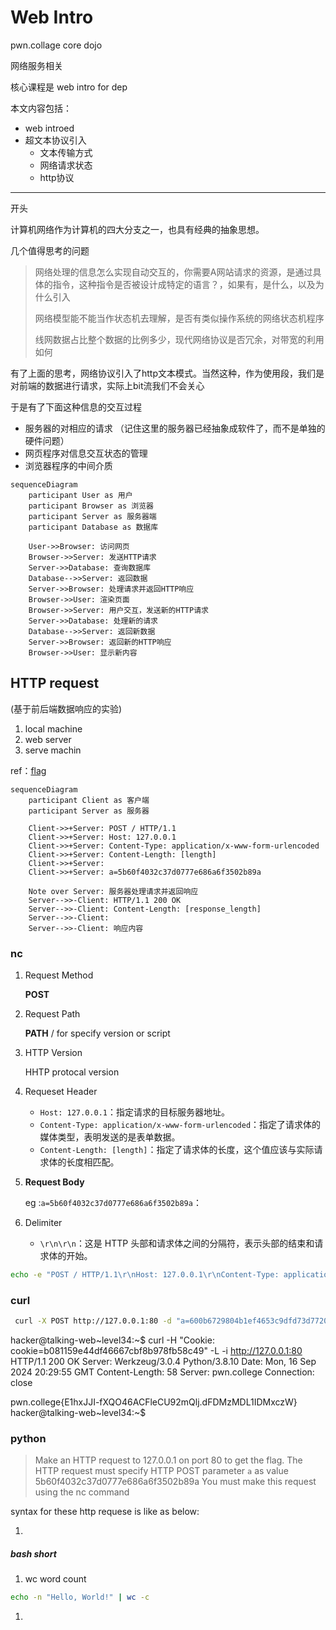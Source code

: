 # Web Intro

pwn.collage core dojo

网络服务相关

核心课程是 web intro for dep

本文内容包括：

- web introed
- 超文本协议引入
  - 文本传输方式
  - 网络请求状态
  - http协议

---

开头

计算机网络作为计算机的四大分支之一，也具有经典的抽象思想。

几个值得思考的问题

>网络处理的信息怎么实现自动交互的，你需要A网站请求的资源，是通过具体的指令，这种指令是否被设计成特定的语言？，如果有，是什么，以及为什么引入
>
>网络模型能不能当作状态机去理解，是否有类似操作系统的网络状态机程序
>
>线网数据占比整个数据的比例多少，现代网络协议是否冗余，对带宽的利用如何

有了上面的思考，网络协议引入了http文本模式。当然这种，作为使用段，我们是对前端的数据进行请求，实际上bit流我们不会关心

于是有了下面这种信息的交互过程

- 服务器的对相应的请求 （记住这里的服务器已经抽象成软件了，而不是单独的硬件问题）
- 网页程序对信息交互状态的管理
- 浏览器程序的中间介质

```mermaid
sequenceDiagram
    participant User as 用户
    participant Browser as 浏览器
    participant Server as 服务器端
    participant Database as 数据库

    User->>Browser: 访问网页
    Browser->>Server: 发送HTTP请求
    Server->>Database: 查询数据库
    Database-->>Server: 返回数据
    Server->>Browser: 处理请求并返回HTTP响应
    Browser->>User: 渲染页面
    Browser->>Server: 用户交互，发送新的HTTP请求
    Server->>Database: 处理新的请求
    Database-->>Server: 返回新数据
    Server->>Browser: 返回新的HTTP响应
    Browser->>User: 显示新内容
```



## HTTP request

(基于前后端数据响应的实验)

1. local machine
2. web server
3. serve machin

ref：[flag](https://pwn.college/intro-to-cybersecurity/talking-web/) 

```mermaid
sequenceDiagram
    participant Client as 客户端
    participant Server as 服务器

    Client->>+Server: POST / HTTP/1.1
    Client->>+Server: Host: 127.0.0.1
    Client->>+Server: Content-Type: application/x-www-form-urlencoded
    Client->>+Server: Content-Length: [length]
    Client->>+Server: 
    Client->>+Server: a=5b60f4032c37d0777e686a6f3502b89a

    Note over Server: 服务器处理请求并返回响应
    Server-->>-Client: HTTP/1.1 200 OK
    Server-->>-Client: Content-Length: [response_length]
    Server-->>-Client: 
    Server-->>-Client: 响应内容

```

### nc

1. Request Method

   **POST**

2. Request Path

   **PATH** / for specify version or script

3. HTTP Version

   HHTP protocal version

4. Requeset Header

   - `Host: 127.0.0.1`：指定请求的目标服务器地址。
   - `Content-Type: application/x-www-form-urlencoded`：指定了请求体的媒体类型，表明发送的是表单数据。
   - `Content-Length: [length]`：指定了请求体的长度，这个值应该与实际请求体的长度相匹配。

5. **Request Body**

   eg :`a=5b60f4032c37d0777e686a6f3502b89a`：

6. Delimiter

   - `\r\n\r\n`：这是 HTTP 头部和请求体之间的分隔符，表示头部的结束和请求体的开始。

```bash
echo -e "POST / HTTP/1.1\r\nHost: 127.0.0.1\r\nContent-Type: application/x-www-form-urlencoded\r\nContent-Length: 34\r\n\r\na=5b60f4032c37d0777e686a6f3502b89a" | nc 127.0.0.1 80
```



### curl

```bash
 curl -X POST http://127.0.0.1:80 -d "a=600b6729804b1ef4653c9dfd73d77202&b=e8341490 b1e6b94f%26f5cd24d0%2306046c93"3"
```

hacker@talking-web~level34:~$ curl -H "Cookie: cookie=b081159e44df46667cbf8b978fb58c49" -L -i http://127.0.0.1:80
HTTP/1.1 200 OK
Server: Werkzeug/3.0.4 Python/3.8.10
Date: Mon, 16 Sep 2024 20:29:55 GMT
Content-Length: 58
Server: pwn.college
Connection: close

pwn.college{E1hxJJI-fXQO46ACFleCU92mQlj.dFDMzMDL1IDMxczW}
hacker@talking-web~level34:~$ 

### python



>Make an HTTP request to 127.0.0.1 on port 80 to get the flag.
>The HTTP request must specify HTTP POST parameter `a` as value 5b60f4032c37d0777e686a6f3502b89a
>You must make this request using the nc command

syntax for these http requese is like as below:

1. 

##### bash short

1. wc word count

```bash
echo -n "Hello, World!" | wc -c
```



1. 
